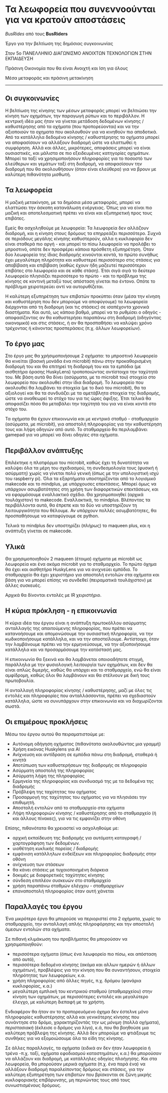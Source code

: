 # Τα λεωφορεία που συνεννοούνται για να κρατούν αποστάσεις

*BusRides* από τους **BusRiders**

Έργο για την βελτίωση της δημόσιας συγκοινωνίας

Στον 5ο ΠΑΝΕΛΛΗΝΙΟ ΔΙΑΓΩΝΙΣΜΟ ΑΝΟΙΧΤΩΝ ΤΕΧΝΟΛΟΓΙΩΝ ΣΤΗΝ ΕΚΠΑΙΔΕΥΣΗ

Πράσινη Οικονομία που θα είναι Ανοιχτή και Ιση για όλους

Μέσα μεταφοράς και πράσινη μετακίνηση

---

## Οι συγκοινωνίες

Η βελτίωση της κίνησης των μέσων μεταφοράς μπορεί να βελτιώσει την κίνηση των οχημάτων, την παραγωγή ρύπων και το περιβάλλον.
Η κεντρική ιδέα μας ήταν να γίνεται μετάδοση δεδομένων κίνησης / καθυστέρησης από τα οχήματα (που προπορεύονται) και να την αξιοποιούν τα οχηματα που ακολουθούν για να κινηθούν πιο αποδοτικά.
Από τα κατάλληλα δεδομένα κίνησης / καθυστέρησης τα οχήματα μπορεί να αποφασίσουν να αλλάξουν διαδρομή ώστε να ελαττωθεί η συμφόρηση. Αλλά και άλλες, μικρότερες, αποφάσεις μπορεί να είναι ουσιαστικές, και μάλιστα σε πιο εξειδευμένες κατηγορίες οχημάτων.
Μπορεί τα ταξί να χρησιμοποιήσουν πληροφορίες για το ποσοστό των ελεύθερων και γεμάτων ταξί στη διαδρομή, να αποφασίσουν την διαδρομή που θα ακολουθήσουν (όταν είναι ελεύθερα) για να βρουν με καλύτερη πιθανότητα μισθωτή.

## Τα λεωφορεία

Η μαζική μετακίνηση, με τα δημόσια μέσα μεταφοράς, μπορεί να ελαττώσει την άσκοπη κατανάλωση ενέργειας.
Όπως για να είναι πιο μαζική και αποτελεσματική πρέπει να είναι και εξυπηρετική προς τους επιβάτες.

Εμείς θα ασχοληθούμε με λεωφορεία: Τα λεωφορεία δεν αλλάζουν διαδρομή, και η κίνηση στους δρόμους τα επηρρεάζει περισσότερο. Συχνά σε περιόδους μεγάλης κίνησης καθυστερούν, αλλα η κυκλοφορία δεν είναι σταθερά πιο αργή - και μπορεί το πίσω λεωφορείο να προλάβει το μπροστινό, οπότε δεν προσφέρει κάποια πρόσθετη εξυπηρέτηση. 
Όταν δύο λεωφορεία της ίδιας διαδρομής κινούνται κοντά, το πρώτο συνήθως έχει μεγαλύτερη πληρότητα και καθυστερεί περισσότερο στις στάσεις για αποβίβαση και επιβίβαση (καθώς έχουν ήδη μαζευτεί περισσότεροι επιβάτες στο λεωφορείο και σε κάθε στάση). Έτσι σιγά σιγά το δεύτερο λεωφορείο πλησιάζει περισσότερο το πρώτο - και το πρόβλημα της κίνησης σε κοντινή μεταξύ τους απόσταση γίνεται πιο έντονο. Οπότε το πρόβλημα χειροτερεύει αντί να αυτορυθίζεται.

Η καλύτερη εξυπηρέτηση των επιβατών προκύπτει όταν (μέσα την κίνηση και καθυστέρηση που δεν μπορούμε να αποφύγουμε) τα λεωφορεία διέρχονται από τη διαδρομη (και τις στάσεις) σε ισαπέχοντα χρονικά διαστήματα. Και αυτό, ως κάποιο βαθμό, μπορεί να το ρυθμίσει ο οδηγός - αποφασίζοντας αν θα καθυστερήσει παραπάνω στη διαδρομή (οδηγόντας οικονομικά) και στις στάσεις, ή αν θα προσπαθήσει να καλύψει χρόνο τρέχοντας ή κάνοντας προσπεράσεις (π.χ. άλλων λεωφορείων).

## Το έργο μας

Στο έργο μας θα χρήσιμοποιήσουμε 2 οχήματα: το μπροστινό λεωφορείο θα κινείται (βασική μονάδα ένα microbit) πάνω στην προκαθορισμένη διαδρομή του και θα επιτηρεί τη διαδρομή του και τα εμπόδια (με αισθητήρα όρασης HuskyLens) τροποποιώντας αντίστοιχα την ταχύτητά του. Με βάση αυτά θα δίνει (ασύρματα, με το microbit του) στοιχεία στο λεωφορείο που ακολουθεί στην ίδια διαδρομή.
Το λεωφορείο που ακολουθεί θα λαμβάνει τα στοιχεία (με το δικό του microbit), θα τα αξιολογεί και θα τα συνδυάζει με τα αμετάβλητα στοιχεία της διαδρομής, ώστε να αναθεωρεί το στόχο του για τις ώρες άφιξης.
Έτσι τελικά θα αποφασίζει πόσο θα μεταβάλει την ταχύτητά του για να είναι κοντά στο στόχο του.

Τα οχήματα θα έχουν επικοινωνία και με κεντρικό σταθμό - σταθμαρχείο (ασύρματα, με microbit),
για αποστολή πληροφορίας για την καθυστέρηση τους και λήψη οδηγιών από αυτό.
Το σταθμαρχείο θα περιλαμβάνει gamepad για να μπορεί να δίνει οδηγίες στα οχήματα.

## Περιβάλλον ανάπτυξης

Επιλέκτηκε η πλατφόρμα του microbit, καθώς έχει τη δυνατότητα να καλύψει όλα τα μέρη του σχεδιασμού,
τη συνδεσμολογία τους (φυσική ή ασύρματη) χωρίς να γίνεται πολύ γενική (όπως με την υπολογιστική ισχύ του raspberry pi).
Όλα τα εξαρτήματα υποστηρίζονται από το λογισμικό makecode και το mindplus, με υπάρχουσες επεκτάσεις.
Μπορεί όμως να υπάρχουν ασυμβατότητες στη χρήση των διαφορετικών επεκτάσεων, και να εφαρμόσουμε εναλλακτικό σχέδιο.
Θα χρησιμοποιηθεί (αρχικά τουλάχιστον) το makecode. Εναλλακτικά, το mindplus.
Βλέποντας τα περιβάλλοντα αυτά, θα έπρεπε και τα δύο να υποστηρίζουν τη λειτουργικότητα που θέλουμε.
Αν υπάρχουν πολλές ασυμβατότητες, θα προσπαθήσουμε να καταφύγουμε σε python.

Τελικά το mindplus δεν υποστηρίζει (πλήρως) το maqueen plus, και η ανάπτυξη γίνεται σε makecode.

## Υλικά

Θα χρησιμοποιηθούν 2 maqueen (έτοιμα) οχήματα με microbit ως λεωφορεία
και ένα ακόμα microbit για το σταθμαρχείο.
Το πρώτο όχημα θα έχει και αισθητήρα HuskyLens για να ανιχνεύει εμπόδια.
Το σταθμαρχείο θα έχει χειριστήριο για αποστολή εντολών στα οχήματα
και βάση για να μπορεί επίσης να συνδεθεί (πειραματικά τουλάχιστον) με άλλες συσκευές.

Aρχικά θα δίνονται εντολές με IR χειριστήριο.

## Η κύρια πρόκληση - η επικοινωνία

Η κύρια ιδέα του έργου είναι
η ανάπτυξη πρωτοκόλλου ασύρματης ανταλλαγής της απαιτούμενης πληροφορίας,
που πρέπει να κατανοήσουμε και απομονώσουμε την ουσιαστική πληροφορία,
να την κωδικοποιήσουμε κατάλληλα, και να την αποστείλουμε.
Αντίστοιχα, όταν την λαμβάνουμε πρέπει να την ερμηνεύσουμε,
να την αξιοποιήσουμε κατάλληλα
και να προσαρμόσουμε την κατάστασή μας.

Η επικοινωνία θα ξεκινά και θα λαμβάνεται οποιοαδήποτε στιγμή,
παράλληλα με την φυσιολογική λειτουργία των οχημάτων,
και δεν θα είναι απλώς διμερής, καθώς θα υπάρχει και το σταθμαρχείο,
ενώ θα είναι αμφίδρομη,
καθώς όλοι θα λαμβάνουν και θα στέλνουν με δική τους πρωτοβουλία.

Η ανταλλαγή πληροφορίας κίνησης / καθυστέρησης,
μαζί με όλες τις εντολές και πληροφορίες που ανταλλάσσονται,
πρέπει να σχεδιαστούν κατάλληλα,
ώστε να συνυπάρχουν στην επικοινωνία
και να διαχωρίζονται σωστά.

## Οι επιμέρους προκλήσεις

Μέσω του έργου αυτού θα πειραματιστούμε με:

* Αυτόνομη οδήγηση οχήματος (πιθανότατα ακολουθώντας μια γραμμή)
* Χρήση εικόνας Huskylens για AI
* Ανίχνευση και αντίδραση σε εμπόδια πάνω στη διαδρομή, σταθερά ή κινητά
* Αποτύπωση των καθυστερήσεων της διαδρομής σε πληροφορία
* Ασύρματη αποστολή της πληροφορίας
* Ασύρματη λήψη της πληροφορίας
* Ερμηνεία της πληροφορίας και συνδυασμό της με τα δεδομένα της διαδρομής
* Πρόβλεψη της ταχύτητας του οχήματος
* Προσαρμογή της ταχύτητας του οχήματος για να πλησιάσει την επιθυμητή.
* Αποστολή εντολών από το σταθμαρχείο στα οχήματα
* Λήψη πληροφοριών κίνησης / καθυστέρησης από το σταθμαρχείο (ή και άλλους πίνακες), για να τις εμφανίζει στην οθόνη

Επίσης, πιθανότατα θα χρειαστεί να ασχοληθούμε με:

* αρχική εκπαίδευση της διαδρομής για αυτόματη καταγραφή / χαρτογράφηση των δεδομένων.
* υιοθέτηση κυκλικής πορείας / διαδρομής
* εμφάνιση κατάλληλων ενδείξεων και πληροφορίας διαδρομής στην οθόνη
* ανίχνευση των στάσεων
* θα κάνει στάσεις με τυχαιοποιημένη διάρκεια
* δοκιμές με διαφορετικές ταχύτητες κίνησης
* σύνδεση επιπλέον συσκευών στο σταθμαρχείο
* χρήση παραπάνω σταθμών ελέγχου - σταθμαρχείων
* επαναποστολή πληροφορίας όταν αυτή χάνεται

## Παραλλαγές του έργου

Ένα μικρότερο έργο θα μπορούσε να περιοριστεί στα 2 οχήματα, χωρίς το σταθμαρχείο, την ανταλλαγή απλής πληροφόρησης και την αποστολή άμεσων εντολών στα οχήματα.

Σε πιθανή κλιμάκωση του προβλήματος θα μπορούσαν να χρησιμοποιηθούν:
* περισσότερα οχήματα (όπως ένα λεωφορείο πιο πίσω, και απόσταση από αυτό),
* περισσότερα δεδομένα κίνησης (ακόμα και αλλων ημερών ή άλλων οχημάτων), προβλέψεις για την κίνηση που θα συναντήσουν, στοιχεία πληρότητας των λεωφορείων, κ.α.
* χρήση πληροφορίας από άλλες πηγές, π.χ. δρόμου (φανάρια κυκλοφορίας, κ.α.)
* μεγαλύτερη εμπλοκή του κεντρικού σταθμού (σταθμαρχείου) στην κίνηση των οχημάτων, με περισσότερες εντολές και μεγαλύτερο έλεγχο, με καλύτερη διεπαφή με το χρήστη.

Ενδιαφέρον θα ήταν αν το προπορευόμενο όχημα δεν έστελνε μόνο πληροφορίες καθυστέρησης αλλά και γενικότερης κίνησης που συνάντησε στο δρόμο, χαρακτηρίζοντάς την ως *μόνιμη* (πολλά οχήματα), *περιστασιακή* (έκλεισε ο δρόμος για λίγο), κ.ά, που θα βοηθούσε μια καλύτερη πρόβλεψη της κίνησης. Αλλά δεν μπορούμε να φτιάξουμε τις συνθήκες για να εξομοιώσουμε όλα τα είδη της κίνησης.

Σε άλλες παραλλαγές, τα οχήματα (ειδικά αν δεν ήταν λεωφορεία ή τρένα -π.χ. ταξί, οχήματα εφοδιασμού καταστημάτων, κ.α.) θα μπορούσαν να αλλάζουν και διαδρομή, με κατάλληλες οδηγίες πλοήγησης.
Και στα λεωφορεία, θα μπορούσαν μερικά οχήματα (π.χ. ένα παρά ένα) να αλλάξουν διαδρομή παραλείποντας δρόμους και στάσεις, για την καλύτερη εξυπηρέτηση των επιβατών που βρίσκονται σε ζώνη μικρής κυκλοφοριακής επιβάρυνσης, μη περνώντας τους από τους συνωστισμένους δρόμους.
